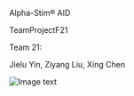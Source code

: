 Alpha-Stim® AID

TeamProjectF21



Team 21:

Jielu Yin, Ziyang Liu, Xing Chen




![Image text](https://github.com/200542053/COMP3004FP/blob/main/img-folder/AlphaStimAID.jpg)
